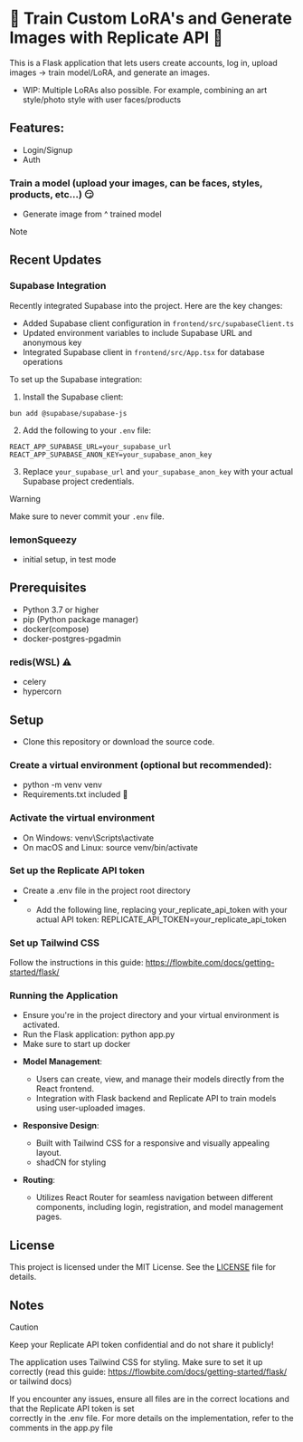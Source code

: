 # 👾 Train Custom LoRA's and Generate Images with Replicate API 🤖

This is a Flask application that lets users create accounts, log in, upload images -> train model/LoRA, and generate an images.
- WIP: Multiple LoRAs also possible. For example, combining an art style/photo style with user faces/products 

## Features:
* Login/Signup
* Auth
### Train a model (upload your images, can be faces, styles, products, etc...) 😏
* Generate image from ^ trained model
>[!NOTE]
>## Recent Updates
>
>### Supabase Integration
>
>Recently integrated Supabase into the project. Here are the key changes:
>
>- Added Supabase client configuration in `frontend/src/supabaseClient.ts`
>- Updated environment variables to include Supabase URL and anonymous key
>- Integrated Supabase client in `frontend/src/App.tsx` for database operations
>
>To set up the Supabase integration:
>
>1. Install the Supabase client:
>   ```
>   bun add @supabase/supabase-js
>   ```
>
>2. Add the following to your `.env` file:
>   ```
>   REACT_APP_SUPABASE_URL=your_supabase_url
>   REACT_APP_SUPABASE_ANON_KEY=your_supabase_anon_key
>   ```
>
>3. Replace `your_supabase_url` and `your_supabase_anon_key` with your actual Supabase project credentials.

>[!WARNING]
> Make sure to never commit your `.env` file.

### lemonSqueezy
- initial setup, in test mode

## Prerequisites 
- Python 3.7 or higher
- pip (Python package manager)
- docker(compose) 
- docker-postgres-pgadmin
### redis(WSL) ⚠️
- celery
- hypercorn

## Setup
- Clone this repository or download the source code.

### Create a virtual environment (optional but recommended):
  - python -m venv venv
  - Requirements.txt included 🔋
  
### Activate the virtual environment
  - On Windows: venv\Scripts\activate
  - On macOS and Linux: source venv/bin/activate
  
### Set up the Replicate API token
  - Create a .env file in the project root directory
  - - Add the following line, replacing your_replicate_api_token with your actual API token:
     REPLICATE_API_TOKEN=your_replicate_api_token
    
### Set up Tailwind CSS
  Follow the instructions in this guide: https://flowbite.com/docs/getting-started/flask/
  
### Running the Application
  * Ensure you're in the project directory and your virtual environment is activated.
  * Run the Flask application:
      python app.py
  * Make sure to start up docker

- **Model Management**:
  - Users can create, view, and manage their models directly from the React frontend.
  - Integration with Flask backend and Replicate API to train models using user-uploaded images.

- **Responsive Design**:
  - Built with Tailwind CSS for a responsive and visually appealing layout.
  - shadCN for styling

- **Routing**:
  - Utilizes React Router for seamless navigation between different components, including login, registration, and model management pages.

## License

This project is licensed under the MIT License. See the [LICENSE](LICENSE) file for details.
    
## Notes
>[!CAUTION]
> Keep your Replicate API token confidential and do not share it publicly!
 
  
  The application uses Tailwind CSS for styling. Make sure to set it up correctly (read this guide: https://flowbite.com/docs/getting-started/flask/ or tailwind docs)
  
  If you encounter any issues, ensure all files are in the correct locations and that the Replicate API token is set   
  correctly in the .env file.
  For more details on the implementation, refer to the comments in the app.py file

